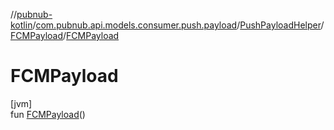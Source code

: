 //[pubnub-kotlin](../../../../index.md)/[com.pubnub.api.models.consumer.push.payload](../../index.md)/[PushPayloadHelper](../index.md)/[FCMPayload](index.md)/[FCMPayload](-f-c-m-payload.md)

# FCMPayload

[jvm]\
fun [FCMPayload](-f-c-m-payload.md)()
